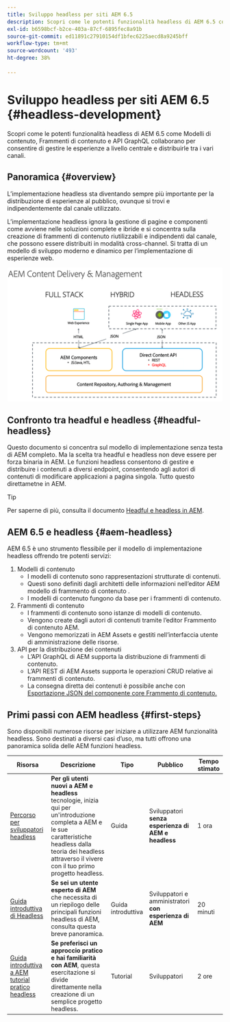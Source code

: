 ```yaml
---
title: Sviluppo headless per siti AEM 6.5
description: Scopri come le potenti funzionalità headless di AEM 6.5 come Modelli di contenuto, Frammenti di contenuto e API GraphQL collaborano per consentire di gestire le esperienze a livello centrale e distribuirle tra i vari canali.
exl-id: b6598bcf-b2ce-403a-87cf-6895fec8a91b
source-git-commit: ed11891c27910154df1bfec6225aecd8a9245bff
workflow-type: tm+mt
source-wordcount: '493'
ht-degree: 38%

---
```


# Sviluppo headless per siti AEM 6.5 {#headless-development}

Scopri come le potenti funzionalità headless di AEM 6.5 come Modelli di contenuto, Frammenti di contenuto e API GraphQL collaborano per consentire di gestire le esperienze a livello centrale e distribuirle tra i vari canali.

## Panoramica {#overview}

L’implementazione headless sta diventando sempre più importante per la distribuzione di esperienze al pubblico, ovunque si trovi e indipendentemente dal canale utilizzato.

L’implementazione headless ignora la gestione di pagine e componenti come avviene nelle soluzioni complete e ibride e si concentra sulla creazione di frammenti di contenuto riutilizzabili e indipendenti dal canale, che possono essere distribuiti in modalità cross-channel. Si tratta di un modello di sviluppo moderno e dinamico per l’implementazione di esperienze web.

![Modelli di implementazione di AEM](assets/aem-implementation-models.png)

## Confronto tra headful e headless {#headful-headless}

Questo documento si concentra sul modello di implementazione senza testa di AEM completo. Ma la scelta tra headful e headless non deve essere per forza binaria in AEM. Le funzioni headless consentono di gestire e distribuire i contenuti a diversi endpoint, consentendo agli autori di contenuti di modificare applicazioni a pagina singola. Tutto questo direttametne in AEM.

>[!TIP]
>
>Per saperne di più, consulta il documento [Headful e headless in AEM](/help/sites-developing/headful-headless.md).

## AEM 6.5 e headless {#aem-headless}

AEM 6.5 è uno strumento flessibile per il modello di implementazione headless offrendo tre potenti servizi:

1. Modelli di contenuto
   * I modelli di contenuto sono rappresentazioni strutturate di contenuti.
   * Questi sono definiti dagli architetti delle informazioni nell’editor AEM modello di frammento di contenuto .
   * I modelli di contenuto fungono da base per i frammenti di contenuto.
1. Frammenti di contenuto
   * I frammenti di contenuto sono istanze di modelli di contenuto.
   * Vengono create dagli autori di contenuti tramite l’editor Frammento di contenuto AEM.
   * Vengono memorizzati in AEM Assets e gestiti nell’interfaccia utente di amministrazione delle risorse.
1. API per la distribuzione dei contenuti
   * L’API GraphQL di AEM supporta la distribuzione di frammenti di contenuto.
   * L’API REST di AEM Assets supporta le operazioni CRUD relative ai frammenti di contenuto.
   * La consegna diretta dei contenuti è possibile anche con [Esportazione JSON del componente core Frammento di contenuto.](https://experienceleague.adobe.com/docs/experience-manager-core-components/using/components/content-fragment-component.html?lang=it)

## Primi passi con AEM headless {#first-steps}

Sono disponibili numerose risorse per iniziare a utilizzare AEM funzionalità headless. Sono destinati a diversi casi d’uso, ma tutti offrono una panoramica solida delle AEM funzioni headless.

| Risorsa | Descrizione | Tipo | Pubblico | Tempo stimato |
|---|---|---|---|---|
| [Percorso per sviluppatori headless](/help/journey-headless/developer/overview.md) | **Per gli utenti nuovi a AEM e headless** tecnologie, inizia qui per un&#39;introduzione completa a AEM e le sue caratteristiche headless dalla teoria dei headless attraverso il vivere con il tuo primo progetto headless. | Guida | Sviluppatori **senza esperienza di AEM e headless** | 1 ora |
| [Guida introduttiva di Headless](/help/sites-developing/headless/getting-started/introduction.md) | **Se sei un utente esperto di AEM** che necessita di un riepilogo delle principali funzioni headless di AEM, consulta questa breve panoramica. | Guida introduttiva | Sviluppatori e amministratori **con esperienza di AEM** | 20 minuti |
| [Guida introduttiva a AEM tutorial pratico headless](https://experienceleague.adobe.com/docs/experience-manager-learn/getting-started-with-aem-headless/graphql/multi-step/overview.html?lang=it) | **Se preferisci un approccio pratico e hai familiarità con AEM**, questa esercitazione si divide direttamente nella creazione di un semplice progetto headless. | Tutorial | Sviluppatori | 2 ore |
